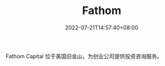 ﻿---
weight: 
title: "Fathom"
description: "Fathom Capital 位于美国旧金山，为创业公司提供投资咨询服务"
date: 2022-07-21T14:57:40+08:00
lastmod: 2022-07-21T14:57:40+08:00
draft: false
authors: ["Simon"]
featuredImage: "fathom.jpg"
link: "https://www.fathomcap.com/"
tags: ["投资机构","Fathom"]
categories: ["navigation"]
navigation: ["投资机构"]
lightgallery: true
toc: true
pinned: false
recommend: false
recommend1: false
---
Fathom Capital 位于美国旧金山，为创业公司提供投资咨询服务。
